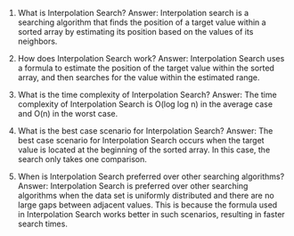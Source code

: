 1. What is Interpolation Search?
Answer: Interpolation search is a searching algorithm that finds the position of a target value within a sorted array by estimating its position based on the values of its neighbors.

2. How does Interpolation Search work?
Answer: Interpolation Search uses a formula to estimate the position of the target value within the sorted array, and then searches for the value within the estimated range.

3. What is the time complexity of Interpolation Search?
Answer: The time complexity of Interpolation Search is O(log log n) in the average case and O(n) in the worst case.

4. What is the best case scenario for Interpolation Search?
Answer: The best case scenario for Interpolation Search occurs when the target value is located at the beginning of the sorted array. In this case, the search only takes one comparison.

5. When is Interpolation Search preferred over other searching algorithms?
Answer: Interpolation Search is preferred over other searching algorithms when the data set is uniformly distributed and there are no large gaps between adjacent values. This is because the formula used in Interpolation Search works better in such scenarios, resulting in faster search times.